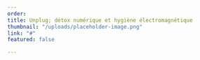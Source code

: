 ```yaml
---
order: 
title: Unplug; détox numérique et hygiène électromagnétique
thumbnail: "/uploads/placeholder-image.png"
link: "#"
featured: false

---
```

